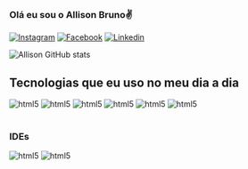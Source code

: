 ### Olá eu sou o Allison Bruno✌️

[![Instagram](https://img.shields.io/badge/Instagram-E4405F?style=for-the-badge&logo=instagram&logoColor=white)](https://www.instagram.com/)
[![Facebook](https://img.shields.io/badge/Facebook-1877F2?style=for-the-badge&logo=facebook&logoColor=white)](https://m.facebook.com/?paipv=0&eav=AfbNpLBxSNKEMwWMeLCIxXtMYK58cexcAO9PrBfNT1RgfJf-qvmcN2BQeHGLERTp8us&_rdr)
[![Linkedin](https://img.shields.io/badge/LinkedIn-0077B5?style=for-the-badge&logo=linkedin&logoColor=white)](https://www.linkedin.com/in/allison-ferreira-963a20109/)

![Allison GitHub stats](https://github-readme-stats.vercel.app/api?username=AllisonBruno&show_icons=true&theme=dracula)

## Tecnologias que eu uso no meu dia a dia

<div style="display:inline_block">
    <img  alt="html5" src=https://img.shields.io/badge/HTML5-E34F26?style=for-the-badge&logo=html5&logoColor=white />
    <img  alt="html5" src=https://img.shields.io/badge/CSS3-1572B6?style=for-the-badge&logo=css3&logoColor=white />
    <img  alt="html5" src=https://img.shields.io/badge/JavaScript-F7DF1E?style=for-the-badge&logo=javascript&logoColor=black />
    <img  alt="html5" src=https://img.shields.io/badge/Node.js-43853D?style=for-the-badge&logo=node.js&logoColor=white />
    <img  alt="html5" src=https://img.shields.io/badge/Java-ED8B00?style=for-the-badge&logo=openjdk&logoColor=white />
     <img  alt="html5" src=https://img.shields.io/badge/MySQL-00000F?style=for-the-badge&logo=mysql&logoColor=white />
</div><br/>
 <h3>IDEs</h3> 

<div style="display:inline_block">
   <img  alt="html5" src=https://img.shields.io/badge/Made%20for-VSCode-1f425f.svg />
   <img  alt="html5" src=https://img.shields.io/badge/apache%20netbeans-1B6AC6?style=for-the-badge&logo=apache%20netbeans%20IDE&logoColor=white />
</div><br/>


